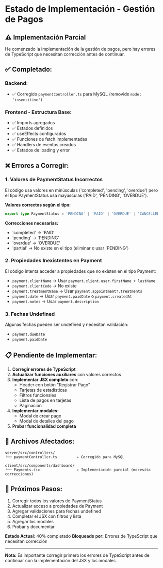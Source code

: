 # Estado de Implementación - Gestión de Pagos

## ⚠️ Implementación Parcial

He comenzado la implementación de la gestión de pagos, pero hay errores de TypeScript que necesitan corrección antes de continuar.

## ✅ Completado:

### **Backend:**
- ✅ Corregido `paymentController.ts` para MySQL (removido `mode: 'insensitive'`)

### **Frontend - Estructura Base:**
- ✅ Imports agregados
- ✅ Estados definidos
- ✅ useEffects configurados
- ✅ Funciones de fetch implementadas
- ✅ Handlers de eventos creados
- ✅ Estados de loading y error

## ❌ Errores a Corregir:

### **1. Valores de PaymentStatus Incorrectos**
El código usa valores en minúsculas ('completed', 'pending', 'overdue') pero el tipo PaymentStatus usa mayúsculas ('PAID', 'PENDING', 'OVERDUE').

**Valores correctos según el tipo:**
```typescript
export type PaymentStatus = 'PENDING' | 'PAID' | 'OVERDUE' | 'CANCELLED' | 'REFUNDED';
```

**Correcciones necesarias:**
- 'completed' → 'PAID'
- 'pending' → 'PENDING'
- 'overdue' → 'OVERDUE'
- 'partial' → No existe en el tipo (eliminar o usar 'PENDING')

### **2. Propiedades Inexistentes en Payment**
El código intenta acceder a propiedades que no existen en el tipo Payment:
- `payment.clientName` → Usar `payment.client.user.firstName + lastName`
- `payment.clientCode` → No existe
- `payment.treatmentName` → Usar `payment.appointment?.treatments`
- `payment.date` → Usar `payment.paidDate` o `payment.createdAt`
- `payment.notes` → Usar `payment.description`

### **3. Fechas Undefined**
Algunas fechas pueden ser undefined y necesitan validación:
- `payment.dueDate`
- `payment.paidDate`

## 📋 Pendiente de Implementar:

1. **Corregir errores de TypeScript**
2. **Actualizar funciones auxiliares** con valores correctos
3. **Implementar JSX completo** con:
   - Header con botón "Registrar Pago"
   - Tarjetas de estadísticas
   - Filtros funcionales
   - Lista de pagos en tarjetas
   - Paginación
4. **Implementar modales:**
   - Modal de crear pago
   - Modal de detalles del pago
5. **Probar funcionalidad completa**

## 🔧 Archivos Afectados:

```
server/src/controllers/
└── paymentController.ts         ← Corregido para MySQL

client/src/components/dashboard/
└── Payments.tsx                 ← Implementación parcial (necesita correcciones)
```

## 📝 Próximos Pasos:

1. Corregir todos los valores de PaymentStatus
2. Actualizar acceso a propiedades de Payment
3. Agregar validaciones para fechas undefined
4. Completar el JSX con filtros y lista
5. Agregar los modales
6. Probar y documentar

**Estado Actual:** 40% completado
**Bloqueado por:** Errores de TypeScript que necesitan corrección

---

**Nota:** Es importante corregir primero los errores de TypeScript antes de continuar con la implementación del JSX y los modales.
